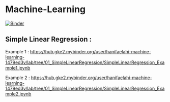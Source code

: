 # Machine-Learning

[![Binder](https://mybinder.org/badge_logo.svg)](https://mybinder.org/v2/gh/HanifaElahi/Machine-Learning/HEAD)

## Simple Linear Regression : 

Example 1 : https://hub.gke2.mybinder.org/user/hanifaelahi-machine-learning-1479ed3v/lab/tree/01_SimpleLinearRegression/SimpleLinearRegression_Example1.ipynb

Example 2 : https://hub.gke2.mybinder.org/user/hanifaelahi-machine-learning-1479ed3v/lab/tree/01_SimpleLinearRegression/SimpleLinearRegression_Example2.ipynb


